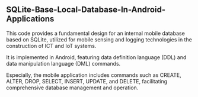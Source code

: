 ## SQLite-Base-Local-Database-In-Android-Applications

This code provides a fundamental design for an internal mobile database based on SQLite, utilized for mobile sensing and logging technologies in the construction of ICT and IoT systems.

It is implemented in Android, featuring data definition language (DDL) and data manipulation language (DML) commands. 

Especially, the mobile application includes commands such as CREATE, ALTER, DROP, SELECT, INSERT, UPDATE, and DELETE, facilitating comprehensive database management and operation.
